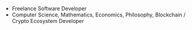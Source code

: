 - Freelance Software Developer
- Computer Science, Mathematics, Economics, Philosophy, Blockchain / Crypto Ecosystem Developer
